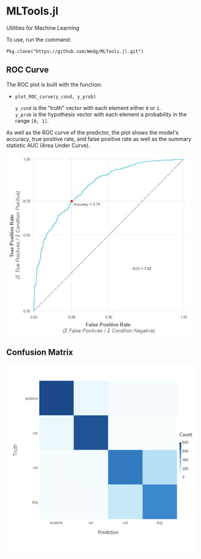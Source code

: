 # MLTools.jl
Utilities for Machine Learning

To use, run the command:
```jlcon
Pkg.clone("https://github.com/Wedg/MLTools.jl.git")
```

## ROC Curve
The ROC plot is built with the function:    
- `plot_ROC_curve(y_cond, y_prob)`

  `y_cond` is the "truth" vector with each element either `0` or `1`.  
  `y_prob` is the hypothesis vector with each element a probability in the range `[0, 1]`.
  
 As well as the ROC curve of the predictor, the plot shows the model's accuracy, true positive rate, and false positive rate as well as the summary statistic AUC (Area Under Curve).
  
![](demo/roc.png)
  
  
## Confusion Matrix
![](demo/cmp.png)
